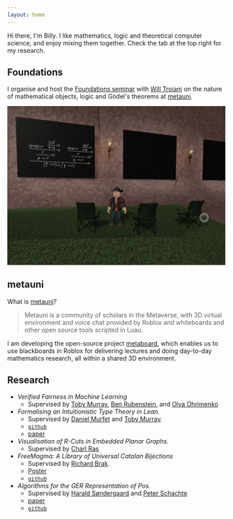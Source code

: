 ```yaml
---
layout: home
---
```


Hi there, I'm Billy.
I like mathematics, logic and theoretical computer science, and enjoy mixing them together. Check the tab at the top right for my research.

## Foundations

I organise and host the [Foundations seminar](https://metauni.org/posts/events/seminar-foundations) with [Will Troiani](https://williamtroiani.github.io) on the nature of mathematical objects, logic and Gödel's theorems at [metauni](https://metauni.org/).

<img src="metaboard-foundations.jpeg" alt="drawing" width="500"/>

## metauni

What is [metauni](https://metauni.org/)? 
> Metauni is a community of scholars in the Metaverse, with 3D virtual environment and voice chat provided by Roblox and whiteboards and other open source tools scripted in Luau.

I am developing the open-source project [metaboard](https://github.com/metauni/metaboard), which enables us to use blackboards in Roblox for delivering lectures and doing day-to-day mathematics research, all within a shared 3D environment.

## Research

* *Verified Fairness in Machine Learning*
  * Supervised by [Toby Murray](https://people.eng.unimelb.edu.au/tobym/), [Ben Rubenstein](https://www.bipr.net), and [Olya Ohrimenko](https://people.eng.unimelb.edu.au/oohrimenko/)
* *Formalising an Intuitionistic Type Theory in Lean.*
  * Supervised by [Daniel Murfet](http://therisingsea.org) and [Toby Murray](https://people.eng.unimelb.edu.au/tobym/). 
  * [`github`](https://github.com/billy-price/TL)
  * [paper](https://nbviewer.jupyter.org/github/billy-price/TL/blob/master/docs/report/TypeTheoryInLean.pdf)
* *Visualisation of R-Cuts in Embedded Planar Graphs.*
  * Supervised by [Charl Ras](https://findanexpert.unimelb.edu.au/profile/199833-charl-ras)
* *FreeMagma: A Library of Universal Catalan Bijections*
  * Supervised by [Richard Brak](https://findanexpert.unimelb.edu.au/profile/13941-richard-brak).
  * [Poster](https://nbviewer.jupyter.org/github/billy-price/vacposter/blob/master/poster.pdf)
  * [`github`](https://github.com/billy-price/FreeMagma)
* *Algorithms for the GER Representation of Pos.*
  * Supervised by [Harald Søndergaard](http://people.eng.unimelb.edu.au/harald/) and [Peter Schachte](http://people.eng.unimelb.edu.au/schachte/)
  * [paper](https://nbviewer.jupyter.org/github/billy-price/FR/blob/master/report/FR.pdf)
  * [`github`](https://github.com/billy-price/FR)